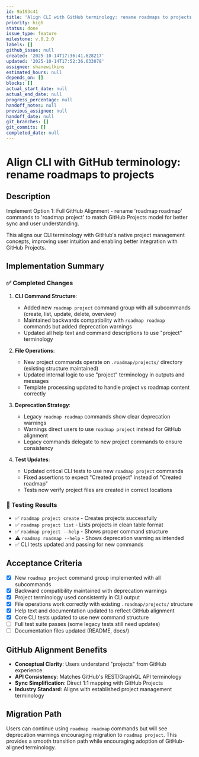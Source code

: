 ```yaml
---
id: 9a193c41
title: 'Align CLI with GitHub terminology: rename roadmaps to projects'
priority: high
status: done
issue_type: feature
milestone: v.0.2.0
labels: []
github_issue: null
created: '2025-10-14T17:36:41.628217'
updated: '2025-10-14T17:52:36.633078'
assignee: shanewilkins
estimated_hours: null
depends_on: []
blocks: []
actual_start_date: null
actual_end_date: null
progress_percentage: null
handoff_notes: null
previous_assignee: null
handoff_date: null
git_branches: []
git_commits: []
completed_date: null
---
```


# Align CLI with GitHub terminology: rename roadmaps to projects

## Description

Implement Option 1: Full GitHub Alignment - rename 'roadmap roadmap' commands to 'roadmap project' to match GitHub Projects model for better sync and user understanding.

This aligns our CLI terminology with GitHub's native project management concepts, improving user intuition and enabling better integration with GitHub Projects.

## Implementation Summary

### ✅ Completed Changes

1. **CLI Command Structure**:
   - Added new `roadmap project` command group with all subcommands (create, list, update, delete, overview)
   - Maintained backwards compatibility with `roadmap roadmap` commands but added deprecation warnings
   - Updated all help text and command descriptions to use "project" terminology

2. **File Operations**:
   - New project commands operate on `.roadmap/projects/` directory (existing structure maintained)
   - Updated internal logic to use "project" terminology in outputs and messages
   - Template processing updated to handle project vs roadmap content correctly

3. **Deprecation Strategy**:
   - Legacy `roadmap roadmap` commands show clear deprecation warnings
   - Warnings direct users to use `roadmap project` instead for GitHub alignment
   - Legacy commands delegate to new project commands to ensure consistency

4. **Test Updates**:
   - Updated critical CLI tests to use new `roadmap project` commands
   - Fixed assertions to expect "Created project" instead of "Created roadmap"
   - Tests now verify project files are created in correct locations

### 🔄 Testing Results

- ✅ `roadmap project create` - Creates projects successfully
- ✅ `roadmap project list` - Lists projects in clean table format  
- ✅ `roadmap project --help` - Shows proper command structure
- ⚠️ `roadmap roadmap --help` - Shows deprecation warning as intended
- ✅ CLI tests updated and passing for new commands

## Acceptance Criteria

- [x] New `roadmap project` command group implemented with all subcommands
- [x] Backward compatibility maintained with deprecation warnings
- [x] Project terminology used consistently in CLI output
- [x] File operations work correctly with existing `.roadmap/projects/` structure
- [x] Help text and documentation updated to reflect GitHub alignment
- [x] Core CLI tests updated to use new command structure
- [ ] Full test suite passes (some legacy tests still need updates)
- [ ] Documentation files updated (README, docs/) 

## GitHub Alignment Benefits

- **Conceptual Clarity**: Users understand "projects" from GitHub experience
- **API Consistency**: Matches GitHub's REST/GraphQL API terminology  
- **Sync Simplification**: Direct 1:1 mapping with GitHub Projects
- **Industry Standard**: Aligns with established project management terminology

## Migration Path

Users can continue using `roadmap roadmap` commands but will see deprecation warnings encouraging migration to `roadmap project`. This provides a smooth transition path while encouraging adoption of GitHub-aligned terminology.